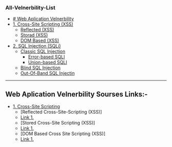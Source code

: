 ### All-Velnerbility-List
- [# Web Aplication Velnerbility](#Web-Aplication-Velnerbility)
 - [1. Cross-Site Scripting (XSS)](#Web-Plication-Velnerbility)
   - [Reflected (XSS)](#XSS-Reflected)
   - [Storad (XSS)](#Stored-Sross-Site-Scripting)
   - [DOM Based (XSS)](#Dom-Based-(XSS))
 - [2. SQL Injection (SQLi)](#SQL-Injection)
   - [Classic SQL Injection](#Classic-SQL-Injection)
     - [Error-based SQLI](#Error-based-SQL-Injection)
     - [Union-based SQLI](#Union-based-SQL-Injection)
   - [Blind SQL Injection](#Blind-SQL-Injection)
   - [Out-Of-Band SQL Injectin](#Out-Of-Band-SQL-Injection)
   













***

## Web Aplication Velnerbility Sourses Links:-
- [1. Cross-Site Scripting](https://owasp.org/www-community/attacks/xss/)
  - [Reflected Cross-Site-Scripting (XSS)]
  - [Link 1.](https://owasp.org/www-project-web-security-testing-guide/v41/4-Web_Application_Security_Testing/07-Input_Validation_Testing/01-Testing_for_Reflected_Cross_Site_Scripting.html)
  - [Stored Cross-Site Scripting (XSS)]
  - [Link 1.](https://owasp.org/www-project-web-security-testing-guide/v41/4-Web_Application_Security_Testing/07-Input_Validation_Testing/02-Testing_for_Stored_Cross_Site_Scripting.html)
  - [DOM Based Cross Site Scripting (XSS)]
  - [Link 1.](https://owasp.org/www-project-web-security-testing-guide/v41/4-Web_Application_Security_Testing/11-Client_Side_Testing/01-Testing_for_DOM-based_Cross_Site_Scripting.html)

